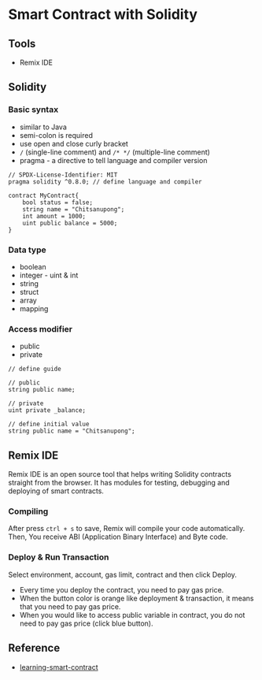 # Smart Contract with Solidity

## Tools

- Remix IDE

## Solidity

### Basic syntax

- similar to Java
- semi-colon is required
- use open and close curly bracket
- `/` (single-line comment) and `/* */` (multiple-line comment)
- pragma - a directive to tell language and compiler version

```
// SPDX-License-Identifier: MIT
pragma solidity ^0.8.0; // define language and compiler

contract MyContract{
    bool status = false;
    string name = "Chitsanupong";
    int amount = 1000;
    uint public balance = 5000;
}
```

### Data type

- boolean
- integer - uint & int
- string
- struct
- array
- mapping

### Access modifier

- public
- private

```
// define guide

// public
string public name;

// private
uint private _balance;

// define initial value
string public name = "Chitsanupong";

```

## Remix IDE

Remix IDE is an open source tool that helps writing Solidity contracts straight from the browser. It has modules for testing, debugging and deploying of smart contracts.

### Compiling

After press `ctrl + s` to save, Remix will compile your code automatically. Then, You receive ABI (Application Binary Interface) and Byte code.

### Deploy & Run Transaction

Select environment, account, gas limit, contract and then click Deploy.

- Every time you deploy the contract, you need to pay gas price.
- When the button color is orange like deployment & transaction, it means that you need to pay gas price.
- When you would like to access public variable in contract, you do not need to pay gas price (click blue button).

## Reference

- [learning-smart-contract](https://github.com/kongruksiamza/learning-smart-contract)
